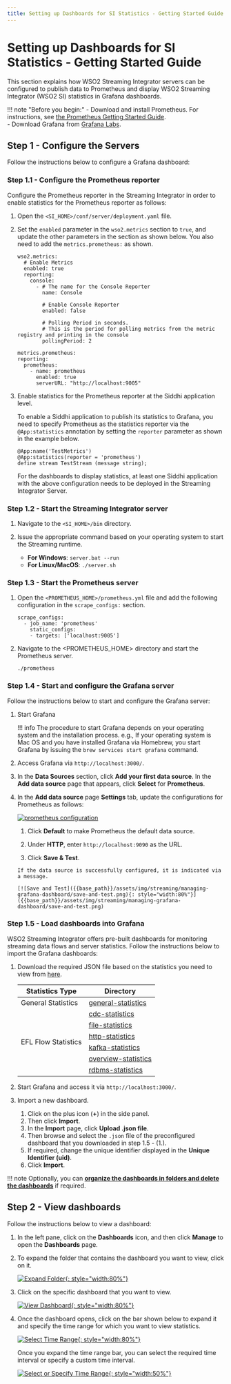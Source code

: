 ```yaml
---
title: Setting up Dashboards for SI Statistics - Getting Started Guide - WSO2 API Manager 4.0.0
---
```


# Setting up Dashboards for SI Statistics - Getting Started Guide

This section explains how WSO2 Streaming Integrator servers can be configured to publish data to Prometheus and display WSO2 Streaming Integrator (WSO2 SI) statistics in Grafana dashboards.

!!! note "Before you begin:"
    - Download and install Prometheus. For instructions, see [the Prometheus Getting Started Guide](https://prometheus.io/docs/prometheus/latest/getting_started/). <br/>
    - Download Grafana from [Grafana Labs](https://grafana.com/grafana/download).

## Step 1 - Configure the Servers

Follow the instructions below to configure a Grafana dashboard:

### Step 1.1 - Configure the Prometheus reporter

Configure the Prometheus reporter in the Streaming Integrator in order to enable statistics for the Prometheus reporter as follows:

1. Open the `<SI_HOME>/conf/server/deployment.yaml` file.
2. Set the `enabled` parameter in the `wso2.metrics` section to `true`, and update the other parameters in the section as shown below. You also need to add the `metrics.prometheus:` as shown.

     ```
     wso2.metrics:
       # Enable Metrics
       enabled: true
       reporting:
         console:
           - # The name for the Console Reporter
             name: Console
    
             # Enable Console Reporter
             enabled: false
    
             # Polling Period in seconds.
             # This is the period for polling metrics from the metric registry and printing in the console
             pollingPeriod: 2
    
     metrics.prometheus:
     reporting:
       prometheus:
         - name: prometheus
           enabled: true
           serverURL: "http://localhost:9005"
     ```

3. Enable statistics for the Prometheus reporter at the Siddhi application level.
   
     To enable a Siddhi application to publish its statistics to Grafana, you need to specify Prometheus as the statistics reporter via the `@App:statistics` annotation by setting the `reporter` parameter as shown in the example below.

     ```
     @App:name('TestMetrics')
     @App:statistics(reporter = 'prometheus')
     define stream TestStream (message string);
     ```

     For the dashboards to display statistics, at least one Siddhi application with the above configuration needs to be deployed in the Streaming Integrator Server.

### Step 1.2 - Start the Streaming Integrator server

1. Navigate to the `<SI_HOME>/bin` directory.

2. Issue the appropriate command based on your operating system to start the Streaming runtime.
 
     - **For Windows**: `server.bat --run`<br/>
     - **For Linux/MacOS**: `./server.sh`

### Step 1.3 - Start the Prometheus server

1. Open the `<PROMETHEUS_HOME>/prometheus.yml` file and add the following configuration in the `scrape_configs:` section.

     ```
     scrape_configs:
       - job_name: 'prometheus'
         static_configs:
         - targets: ['localhost:9005']
     ```

2. Navigate to the <PROMETHEUS_HOME> directory and start the Prometheus server.

     ```
     ./prometheus
     ```

### Step 1.4 - Start and configure the Grafana server

Follow the instructions below to start and configure the Grafana server:

1. Start Grafana

    !!! info
        The procedure to start Grafana depends on your operating system and the installation process. e.g., If your operating system is Mac OS and you have installed Grafana via Homebrew, you start Grafana by issuing the `brew services start grafana` command.
      
2. Access Grafana via `http://localhost:3000/`.

3. In the **Data Sources** section, click **Add your first data source**. In the **Add data source** page that appears, click **Select** for **Prometheus**.

4. In the **Add data source** page **Settings** tab, update the configurations for Prometheus as follows:

     [![prometheus configuration]({{base_path}}/assets/img/streaming/managing-grafana-dashboard/prometheus-configurations.png)]({{base_path}}/assets/img/streaming/managing-grafana-dashboard/prometheus-configurations.png)

     1. Click **Default** to make Prometheus the default data source.
  
     2. Under **HTTP**, enter `http://localhost:9090` as the URL.
  
     3. Click **Save & Test**. 
     
       If the data source is successfully configured, it is indicated via a message.
  
       [![Save and Test]({{base_path}}/assets/img/streaming/managing-grafana-dashboard/save-and-test.png){: style="width:80%"}]({{base_path}}/assets/img/streaming/managing-grafana-dashboard/save-and-test.png)

### Step 1.5 - Load dashboards into Grafana

WSO2 Streaming Integrator offers pre-built dashboards for monitoring streaming data flows and server statistics. Follow the instructions below to import the Grafana dashboards:

1. Download the required JSON file based on the statistics you need to view from [here](https://github.com/wso2/streaming-integrator/tree/master/modules/distribution/carbon-home/resources/dashboards).

      <table>
      <thead>
        <tr>
          <th><b>Statistics Type</b></th>
          <th><b>Directory</b></th>
        </tr>
      </thead>
      <tbody>
        <tr>
          <td>General Statistics</td>
          <td><a href="https://github.com/wso2/streaming-integrator/tree/master/modules/distribution/carbon-home/resources/dashboards/general-statistics" target="_blank" rel="noopener noreferrer">general-statistics</a></td>
        </tr>
        <tr>
          <td rowspan="6">EFL Flow Statistics</td>
          <td><a href="https://github.com/wso2/streaming-integrator/tree/master/modules/distribution/carbon-home/resources/dashboards/cdc-statistics" target="_blank" rel="noopener noreferrer">cdc-statistics</a></td>
        </tr>
        <tr>
          <td><a href="https://github.com/wso2/streaming-integrator/tree/master/modules/distribution/carbon-home/resources/dashboards/file-statistics" target="_blank" rel="noopener noreferrer">file-statistics</a></td>
        </tr>
        <tr>
          <td><a href="https://github.com/wso2/streaming-integrator/tree/master/modules/distribution/carbon-home/resources/dashboards/http-statistics" target="_blank" rel="noopener noreferrer">http-statistics</a></td>
        </tr>
        <tr>
          <td><a href="https://github.com/wso2/streaming-integrator/tree/master/modules/distribution/carbon-home/resources/dashboards/kafka-statistics" target="_blank" rel="noopener noreferrer">kafka-statistics</a></td>
        </tr>
        <tr>
          <td><a href="https://github.com/wso2/streaming-integrator/tree/master/modules/distribution/carbon-home/resources/dashboards/overview-statistics" target="_blank" rel="noopener noreferrer">overview-statistics</a></td>
        </tr>
        <tr>
          <td><a href="https://github.com/wso2/streaming-integrator/tree/master/modules/distribution/carbon-home/resources/dashboards/rdbms-statistics" target="_blank" rel="noopener noreferrer">rdbms-statistics</a></td>
        </tr>
      </tbody>
      </table>

2. Start Grafana and access it via `http://localhost:3000/`.

3. Import a new dashboard.
   
   1. Click on the plus icon (**+**) in the side panel. 
   2. Then click **Import**.
   3. In the **Import** page, click **Upload .json file**. 
   4. Then browse and select the `.json` file of the preconfigured dashboard that you downloaded in step 1.5 - (1.).
   5. If required, change the unique identifier displayed in the **Unique Identifier (uid)**.
   6. Click **Import**.

!!! note
    Optionally, you can **[organize the dashboards in folders and delete the dashboards]({{base_path}}/observe/streaming-integrator/managing-dashboards)** if required.

## Step 2 - View dashboards

Follow the instructions below to view a dashboard:

1. In the left pane, click on the **Dashboards** icon, and then click **Manage** to open the **Dashboards** page. 

2. To expand the folder that contains the dashboard you want to view, click on it.

     [![Expand Folder]({{base_path}}/assets/img/streaming/managing-grafana-dashboard/expand-folder.png){: style="width:80%"}]({{base_path}}/assets/img/streaming/managing-grafana-dashboard/expand-folder.png)
 
3. Click on the specific dashboard that you want to view.

     [![View Dashboard]({{base_path}}/assets/img/streaming/managing-grafana-dashboard/view-dashboard.png){: style="width:80%"}]({{base_path}}/assets/img/streaming/managing-grafana-dashboard/view-dashboard.png)

4. Once the dashboard opens, click on the bar shown below to expand it and specify the time range for which you want to view statistics.

     [![Select Time Range]({{base_path}}/assets/img/streaming/managing-grafana-dashboard/view-dashboard.png){: style="width:80%"}]({{base_path}}/assets/img/streaming/managing-grafana-dashboard/view-dashboard.png)
    
     Once you expand the time range bar, you can select the required time interval or specify a custom time interval.
    
     [![Select or Specify Time Range]({{base_path}}/assets/img/streaming/managing-grafana-dashboard/select-or-specify-time-range.png){: style="width:50%"}]({{base_path}}/assets/img/streaming/managing-grafana-dashboard/select-or-specify-time-range.png)
